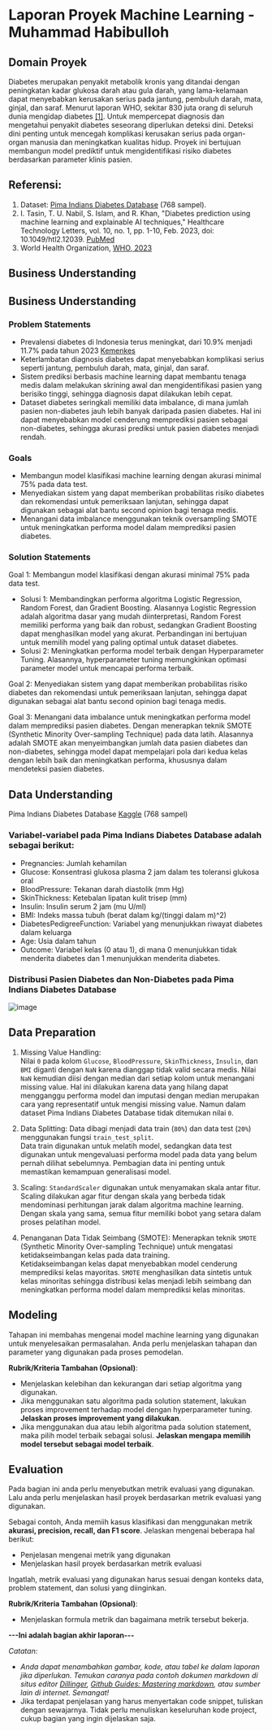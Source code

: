 # Laporan Proyek Machine Learning - Muhammad Habibulloh

## Domain Proyek

Diabetes merupakan penyakit metabolik kronis yang ditandai dengan peningkatan kadar glukosa darah atau gula darah, yang lama-kelamaan dapat menyebabkan kerusakan serius pada jantung, pembuluh darah, mata, ginjal, dan saraf. Menurut laporan WHO, sekitar 830 juta orang di seluruh dunia mengidap diabetes [[1]](https://www.who.int/health-topics/diabetes). Untuk mempercepat diagnosis dan mengetahui penyakit diabetes seseorang diperlukan deteksi dini. Deteksi dini penting untuk mencegah komplikasi kerusakan serius pada organ-organ manusia dan meningkatkan kualitas hidup. Proyek ini bertujuan membangun model prediktif untuk mengidentifikasi risiko diabetes berdasarkan parameter klinis pasien.

## Referensi:

1. Dataset: [Pima Indians Diabetes Database](https://www.kaggle.com/datasets/uciml/pima-indians-diabetes-database/data) (768 sampel).
2. I. Tasin, T. U. Nabil, S. Islam, and R. Khan, "Diabetes prediction using machine learning and explainable AI techniques," Healthcare Technology Letters, vol. 10, no. 1, pp. 1-10, Feb. 2023, doi: 10.1049/htl2.12039. [PubMed](https://pmc.ncbi.nlm.nih.gov/articles/PMC10107388/)
3. World Health Organization, [WHO, 2023](https://www.who.int/health-topics/diabetes)

## Business Understanding

## Business Understanding

### Problem Statements

- Prevalensi diabetes di Indonesia terus meningkat, dari 10.9% menjadi 11.7% pada tahun 2023 [Kemenkes](https://rspermatajonggol.com/ini-5-sebab-diabetes-tumbuh-subur-di-indonesia/)
- Keterlambatan diagnosis diabetes dapat menyebabkan komplikasi serius seperti jantung, pembuluh darah, mata, ginjal, dan saraf.
- Sistem prediksi berbasis machine learning dapat membantu tenaga medis dalam melakukan skrining awal dan mengidentifikasi pasien yang berisiko tinggi, sehingga diagnosis dapat dilakukan lebih cepat.
- Dataset diabetes seringkali memiliki data imbalance, di mana jumlah pasien non-diabetes jauh lebih banyak daripada pasien diabetes. Hal ini dapat menyebabkan model cenderung memprediksi pasien sebagai non-diabetes, sehingga akurasi prediksi untuk pasien diabetes menjadi rendah.

### Goals

- Membangun model klasifikasi machine learning dengan akurasi minimal 75% pada data test.
- Menyediakan sistem yang dapat memberikan probabilitas risiko diabetes dan rekomendasi untuk pemeriksaan lanjutan, sehingga dapat digunakan sebagai alat bantu second opinion bagi tenaga medis.
- Menangani data imbalance menggunakan teknik oversampling SMOTE untuk meningkatkan performa model dalam memprediksi pasien diabetes.

### Solution Statements

Goal 1: Membangun model klasifikasi dengan akurasi minimal 75% pada data test.
- Solusi 1: Membandingkan performa algoritma Logistic Regression, Random Forest, dan Gradient Boosting. Alasannya Logistic Regression adalah algoritma dasar yang mudah diinterpretasi, Random Forest memiliki performa yang baik dan robust, sedangkan Gradient Boosting dapat menghasilkan model yang akurat. Perbandingan ini bertujuan untuk memilih model yang paling optimal untuk dataset diabetes.
- Solusi 2: Meningkatkan performa model terbaik dengan Hyperparameter Tuning. Alasannya, hyperparameter tuning memungkinkan optimasi parameter model untuk mencapai performa terbaik. 

Goal 2: Menyediakan sistem yang dapat memberikan probabilitas risiko diabetes dan rekomendasi untuk pemeriksaan lanjutan, sehingga dapat digunakan sebagai alat bantu second opinion bagi tenaga medis.

Goal 3: Menangani data imbalance untuk meningkatkan performa model dalam memprediksi pasien diabetes. Dengan menerapkan teknik SMOTE (Synthetic Minority Over-sampling Technique) pada data latih. Alasannya adalah SMOTE akan menyeimbangkan jumlah data pasien diabetes dan non-diabetes, sehingga model dapat mempelajari pola dari kedua kelas dengan lebih baik dan meningkatkan performa, khususnya dalam mendeteksi pasien diabetes.
    
## Data Understanding

Pima Indians Diabetes Database [Kaggle](https://www.kaggle.com/datasets/uciml/pima-indians-diabetes-database/code) (768 sampel)

### Variabel-variabel pada Pima Indians Diabetes Database adalah sebagai berikut:

- Pregnancies: Jumlah kehamilan
- Glucose: Konsentrasi glukosa plasma 2 jam dalam tes toleransi glukosa oral
- BloodPressure: Tekanan darah diastolik (mm Hg)
- SkinThickness: Ketebalan lipatan kulit trisep (mm)
- Insulin: Insulin serum 2 jam (mu U/ml)
- BMI: Indeks massa tubuh (berat dalam kg/(tinggi dalam m)^2)
- DiabetesPedigreeFunction: Variabel yang menunjukkan riwayat diabetes dalam keluarga
- Age: Usia dalam tahun
- Outcome: Variabel kelas (0 atau 1), di mana 0 menunjukkan tidak menderita diabetes dan 1 menunjukkan menderita diabetes.

### Distribusi Pasien Diabetes dan Non-Diabetes pada Pima Indians Diabetes Database

![image](https://github.com/user-attachments/assets/f4903af7-5f29-4666-9d7c-7486e56f7379)

## Data Preparation

1. Missing Value Handling:  
Nilai `0` pada kolom `Glucose`, `BloodPressure`, `SkinThickness`, `Insulin`, dan `BMI` diganti dengan `NaN` karena dianggap tidak valid secara medis. Nilai `NaN` kemudian diisi dengan median dari setiap kolom untuk menangani missing value. Hal ini dilakukan karena data yang hilang dapat mengganggu performa model dan imputasi dengan median merupakan cara yang representatif untuk mengisi missing value. Namun dalam dataset Pima Indians Diabetes Database tidak ditemukan nilai `0`.

2. Data Splitting:
Data dibagi menjadi data train (`80%`) dan data test (`20%`) menggunakan fungsi `train_test_split`.  
Data train digunakan untuk melatih model, sedangkan data test digunakan untuk mengevaluasi performa model pada data yang belum pernah dilihat sebelumnya. Pembagian data ini penting untuk memastikan kemampuan generalisasi model.

3. Scaling:
`StandardScaler` digunakan untuk menyamakan skala antar fitur.  
Scaling dilakukan agar fitur dengan skala yang berbeda tidak mendominasi perhitungan jarak dalam algoritma machine learning. Dengan skala yang sama, semua fitur memiliki bobot yang setara dalam proses pelatihan model.

4. Penanganan Data Tidak Seimbang (SMOTE):
Menerapkan teknik `SMOTE` (Synthetic Minority Over-sampling Technique) untuk mengatasi ketidakseimbangan kelas pada data training.  
Ketidakseimbangan kelas dapat menyebabkan model cenderung memprediksi kelas mayoritas. `SMOTE` menghasilkan data sintetis untuk kelas minoritas sehingga distribusi kelas menjadi lebih seimbang dan meningkatkan performa model dalam memprediksi kelas minoritas.

## Modeling
Tahapan ini membahas mengenai model machine learning yang digunakan untuk menyelesaikan permasalahan. Anda perlu menjelaskan tahapan dan parameter yang digunakan pada proses pemodelan.

**Rubrik/Kriteria Tambahan (Opsional)**: 
- Menjelaskan kelebihan dan kekurangan dari setiap algoritma yang digunakan.
- Jika menggunakan satu algoritma pada solution statement, lakukan proses improvement terhadap model dengan hyperparameter tuning. **Jelaskan proses improvement yang dilakukan**.
- Jika menggunakan dua atau lebih algoritma pada solution statement, maka pilih model terbaik sebagai solusi. **Jelaskan mengapa memilih model tersebut sebagai model terbaik**.

## Evaluation
Pada bagian ini anda perlu menyebutkan metrik evaluasi yang digunakan. Lalu anda perlu menjelaskan hasil proyek berdasarkan metrik evaluasi yang digunakan.

Sebagai contoh, Anda memiih kasus klasifikasi dan menggunakan metrik **akurasi, precision, recall, dan F1 score**. Jelaskan mengenai beberapa hal berikut:
- Penjelasan mengenai metrik yang digunakan
- Menjelaskan hasil proyek berdasarkan metrik evaluasi

Ingatlah, metrik evaluasi yang digunakan harus sesuai dengan konteks data, problem statement, dan solusi yang diinginkan.

**Rubrik/Kriteria Tambahan (Opsional)**: 
- Menjelaskan formula metrik dan bagaimana metrik tersebut bekerja.

**---Ini adalah bagian akhir laporan---**

_Catatan:_
- _Anda dapat menambahkan gambar, kode, atau tabel ke dalam laporan jika diperlukan. Temukan caranya pada contoh dokumen markdown di situs editor [Dillinger](https://dillinger.io/), [Github Guides: Mastering markdown](https://guides.github.com/features/mastering-markdown/), atau sumber lain di internet. Semangat!_
- Jika terdapat penjelasan yang harus menyertakan code snippet, tuliskan dengan sewajarnya. Tidak perlu menuliskan keseluruhan kode project, cukup bagian yang ingin dijelaskan saja.

